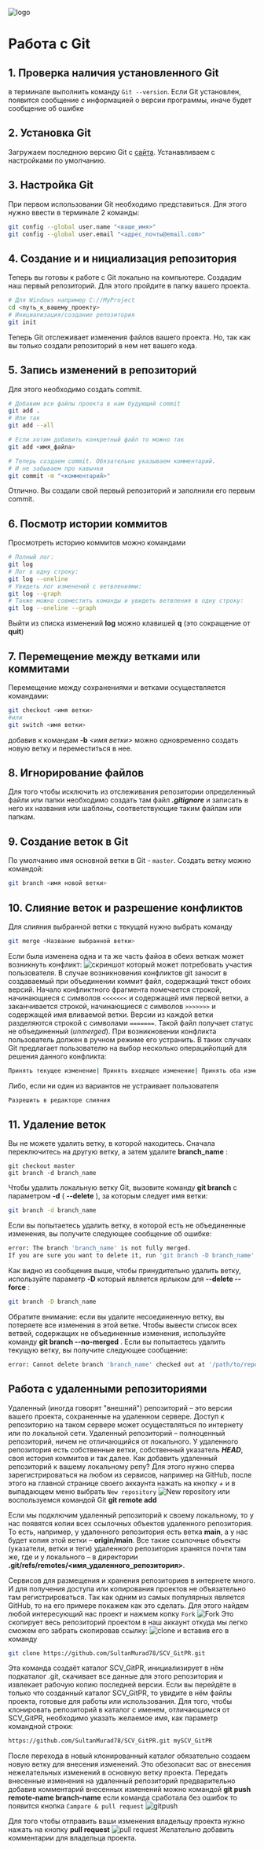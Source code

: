 ![logo](Git-Logo-2Color.png)
# Работа с Git
## 1. Проверка наличия установленного Git
в терминале выполнить команду `Git --version`. Если Git установлен, появится сообщение с информацией о версии программы, иначе будет сообщение об ошибке
## 2. Установка Git
Загружаем последнюю версию Git с [сайта](https://git-scm.com/downloads). Устанавливаем с настройками по умолчанию.
## 3. Настройка Git
При первом использовании Git необходимо представиться. Для этого нужно ввести в терминале 2 команды:
```Bash
git config --global user.name "<ваше_имя>"
git config --global user.email "<адрес_почты@email.com>"
```
## 4. Создание и и нициализация репозитория
Теперь вы готовы к работе с Git локально на компьютере.
Создадим наш первый репозиторий. Для этого пройдите в папку вашего проекта.
```Bash 
# Для Windows например С://MyProject
cd <путь_к_вашему_проекту>
# Инициализация/создание репозитория
git init
```
Теперь Git отслеживает изменения файлов вашего проекта. Но, так как вы только создали репозиторий в нем нет вашего кода.
## 5. Запись изменений в репозиторий
Для этого необходимо создать commit.
```Bash 
# Добавим все файлы проекта в нам будующий commit
git add .
# Или так
git add --all

# Если хотим добавить конкретный файл то можно так
git add <имя_файла> 

# Теперь создаем commit. Обязательно указываем комментарий.
# И не забываем про кавычки
git commit -m "<комментарий>"
```
Отлично. Вы создали свой первый репозиторий и заполнили его первым commit.
## 6. Посмотр истории коммитов
Просмотреть историю коммитов можно командами
```BASH
# Полный лог:
git log
# Лог в одну строку:
git log --oneline
# Увидеть лог изменений с ветвлениями:
git log --graph
# Также можно совместить команды и увидеть ветвления в одну строку:
git log --oneline --graph
```
Выйти из списка изменений **log** можно клавишей **q** (это сокращение от **quit**)
## 7. Перемещение между ветками или коммитами
Перемещение между сохранениями и ветками осуществляется командами:
```BASH
git checkout <имя ветки>
#или
git switch <имя ветки>
```
добавив к командам **-b** *<имя ветки>* можно одновременно создать новую ветку и переместиться в нее.
## 8. Игнорирование файлов
Для того чтобы исключить из отслеживания репозитории определенный файли или папки необходимо создать там файл ***.gitignore*** и записать в него их названия или шаблоны, соответствующие таким файлам или папкам.
## 9. Создание веток в Git 
По умолчанию имя основной ветки в Git - 
`master`. Создать ветку можно командой:
```Bash
git branch <имя новой ветки>
```
## 10. Слияние веток и разрешение конфликтов
Для слияния выбранной ветки с текущей нужно выбрать команду 
```BASH
git merge <Название выбранной ветки>
```
Если была изменена одна и та же часть файоа в обеих веткаж может возникнуть конфликт:
![скриншот](Conflict_for_merge.png) который может потребовать участия пользователя.
В случае возникновения конфликтов git заносит в создаваемый при объединении коммит файл, содержащий текст обоих версий. Начало конфликтного фрагмента помечается строкой, начинающиеся с символов `<<<<<<<` и содержащей имя первой ветки, а заканчивается строкой, начинающиеся с символов `>>>>>>>` и содержащей имя вливаемой ветки. Версии из каждой ветки разделяются строкой с символами `=======`. Такой файл получает статус не объединенный (_unmerged_).
При возникновении конфликта пользователь должен в ручном режиме его устранить. В таких случаях Git предлагает пользователю на выбор несколько операцийопций для решения данного конфликта:
```BASH
Принять текущее изменение| Принять входящее изменение| Принять оба изменения| Сравнить изменения
```
Либо, если ни один из вариантов не устраивает пользователя
```BASH
Разрешить в редакторе слияния
```

## 11. Удаление веток
Вы не можете удалить ветку, в которой находитесь. Сначала переключитесь на другую ветку, а затем удалите **branch_name** :
```
git checkout master
git branch -d branch_name
```

Чтобы удалить локальную ветку Git, вызовите команду **git branch** с параметром **-d** ( **--delete** ), за которым следует имя ветки:
```BASH
git branch -d branch_name
```
Если вы попытаетесь удалить ветку, в которой есть не объединенные изменения, вы получите следующее сообщение об ошибке:
```BASH
error: The branch 'branch_name' is not fully merged.
If you are sure you want to delete it, run 'git branch -D branch_name'.
```
Как видно из сообщения выше, чтобы принудительно удалить ветку, используйте параметр **-D** который является ярлыком для **--delete --force** :
```bash
git branch -D branch_name
```
Обратите внимание: если вы удалите несоединенную ветку, вы потеряете все изменения в этой ветке.
Чтобы вывести список всех ветвей, содержащих не объединенные изменения, используйте команду **git branch --no-merged** .
Если вы попытаетесь удалить текущую ветку, вы получите следующее сообщение:
```BASH
error: Cannot delete branch 'branch_name' checked out at '/path/to/repository'
```
## Работа с удаленными репозиториями
Удаленный (иногда говорят "внешний") репозиторий – это версии вашего проекта, сохраненные на удаленном сервере. Доступ к репозиторию на таком сервере может осуществляться по интернету или по локальной сети.
Удаленный репозиторий – полноценный репозиторий, ничем не отличающийся от локального. У удаленного репозитория есть собственные ветки, собственный указатель __*HEAD*__, своя история коммитов и так далее.
Как добавить удаленный репозиторий к вашему локальному репу? 
Для этого нужно сперва зарегистрироваться на любом из сервисов, например на GitHub, после этого на главной странице своего аккаунта нажать на кнопку *+* и в выпадающем меню выбрать `New repository` ![New repository](Newrepo.png)
или воспользуемся командой Git **git remote add** 

Если мы подключим удаленный репозиторий к своему локальному, то у нас появятся копии всех ссылочных объектов удаленного репозитория. То есть, например, у удаленного репозитория есть ветка **main**, а у нас будет копия этой ветки – **origin/main**. Все такие ссылочные объекты (указатели, ветки и теги) удаленного репозитория хранятся почти там же, где и у локального – в директории **.git/refs/remotes/<имя_удаленного_репозитория>**.

Сервисов для размещения и хранения репозиториев в интернете много. И для получения доступа или копирования проектов не объязательно там регистрироваться. Так как одним из самых популярных является GitHub, то на его примере покажем как это сделать. Для этого найдем любой интересующий нас проект и нажмем копку `Fork` ![Fork](Fork.png)
Это скопирует весь репозиторий  проектом в наш аккаунт откуда мы легко сможем его забрать скопировав ссылку:
![clone](clone.png)
и вставив его в команду
```bash
git clone https://github.com/SultanMurad78/SCV_GitPR.git
```
Эта команда создаёт каталог SCV_GitPR, инициализирует в нём подкаталог .git, скачивает все данные для этого репозитория и извлекает рабочую копию последней версии. Если вы перейдёте в только что созданный каталог SCV_GitPR, то увидите в нём файлы проекта, готовые для работы или использования. Для того, чтобы клонировать репозиторий в каталог с именем, отличающимся от SCV_GitPR, необходимо указать желаемое имя, как параметр командной строки:
```bash
https://github.com/SultanMurad78/SCV_GitPR.git mySCV_GitPR
```
После перехода в новый клонированный каталог обязательно создаем новую ветку для внесения изменений. Это обезопасит вас от внесения нежелательных изменений в основную ветку проекта.
Передать внесенные изменения на удаленный репозиторий предварительно добавив комментарий внесенных изменений можно командой **git push remote-name branch-name** если команда сработала без ошибок то появится кнопка `Campare & pull request`
![gitpush](push.png)

Для того чтобы отправить ваши изменения владельцу проекта нужно нажать на кнопку **pull request** ![pull request](pullrequest.png)
Желательно добавить комментарии для владельца проекта.